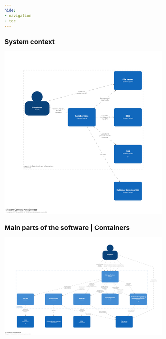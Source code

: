 ```yaml
---
hide:
- navigation
- toc
---
```

## System context

![System context](assets/diagrams/structurizr-1-SystemContext-1.png)

## Main parts of the software | Containers

![Containers](assets/diagrams/structurizr-1-Container-1.png)
